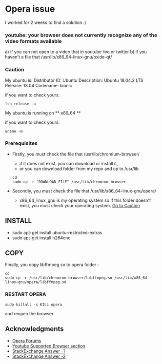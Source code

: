 # Opera issue
I worked for 2 weeks to find a solution :)
### youtube: your browser does not currently recognize any of the video formats available
 a) if you can not open to a video that in youtube live or twitter
 b) if you haven't a file that /usr/lib/x86_64-linux-gnu/oxide-qt/

### Caution 

My ubuntu is: 
Distributor ID:	Ubuntu
Description:	Ubuntu 18.04.2 LTS
Release:	18.04
Codename:	bionic

if you want to check yours: 

```
lsb_release -a 
```

My ubuntu is running on ** x86_64 **

if you want to check yours: 

```
uname -m
```


### Prerequisites 
* Firstly, you must check the file that /usr/lib/chromium-browser/
	* if it does not exist, you can download or install it,
	* or you can download folder from my repo and cp to /usr/lib
	```
	cd 
	sudo cp -r "DOWNLOAD_FILE" /usr/lib/chromium-browser
	```


* Secondly, you must check the file that /usr/lib/x86_64-linux-gnu/opera/
	* x86_64_linux_gnu is my operating system so if this folder  doesn't exist, you must check your operating system. [Go to Caution](###Caution)

## INSTALL 
* sudo apt-get install ubuntu-restricted-extras
* sudo apt-get install h264enc




## COPY 
Finally, you copy libffmpeg.so to opera folder :

```
cd
sudo cp -r /usr/lib/chromium-browser/libffmpeg.so /usr/lib/x86_64-linux-gnu/opera/libffmpeg.so
```
### RESTART OPERA
```
sudo killall -s KILL opera 
```
and reopen the browser 


## Acknowledgments
* [Opera Forums](https://forums.opera.com/topic/22685/twitter-videos/5)
* [Youtube Supported Browser section](https://www.youtube.com/html5)
* [StackExchange Answer -1 ](https://askubuntu.com/a/214433/923958)
* [StackExchange Answer -2](https://askubuntu.com/a/384659/923958)

